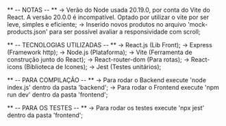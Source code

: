 ** -- NOTAS -- **
-> Verão do Node usada 20.19.0, por conta do Vite do React. A versão 20.0.0 é incompatível. Optado por utilizar o vite por ser leve, simples e eficiente;
-> Inserido novos produtos no arquivo 'mock-products.json' para ser possível avaliar a responsividade com scroll;

** -- TECNOLOGIAS UTILIZADAS -- **
-> React.js (Lib Front);
-> Express (Framework http);
-> Node.js (Plataforma);
-> Vite (Ferramenta de construção junto do React);
-> React-router-dom (Para rotas);
-> React-icons (Biblioteca de Icones);
-> Jest (Testes unitários);

** -- PARA COMPILAÇÃO -- **
-> Para rodar o Backend execute 'node index.js' dentro da pasta 'backend';
-> Para rodar o Frontend execute 'npm run dev' dentro da pasta 'frontend';

** -- PARA OS TESTES -- **
-> Para rodar os testes execute 'npx jest' dentro da pasta 'frontend';
